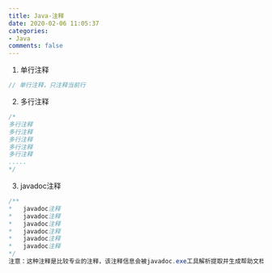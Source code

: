 ```yaml
---
title: Java-注释
date: 2020-02-06 11:05:37
categories:
- Java
comments: false
---
```




1. 单行注释

```java
// 单行注释，只注释当前行
```

<!-- more -->

2. 多行注释

```java
/*
多行注释
多行注释
多行注释
多行注释
多行注释
.....
*/
```



3. javadoc注释

```java
/**
*	javadoc注释
*	javadoc注释
*	javadoc注释
*	javadoc注释
*	javadoc注释
*	javadoc注释
*/
注意：这种注释是比较专业的注释，该注释信息会被javadoc.exe工具解析提取并生成帮助文档。
```


